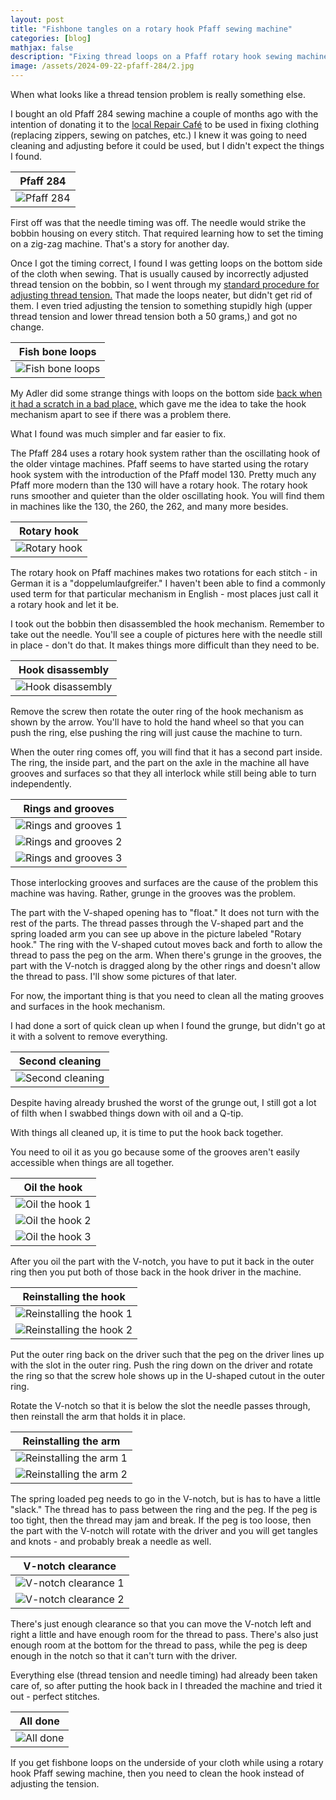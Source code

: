 ```yaml
---
layout: post
title: "Fishbone tangles on a rotary hook Pfaff sewing machine"
categories: [blog]
mathjax: false
description: "Fixing thread loops on a Pfaff rotary hook sewing machine."
image: /assets/2024-09-22-pfaff-284/2.jpg
---
```

When what looks like a thread tension problem is really something else.

I bought an old Pfaff 284 sewing machine a couple of months ago with the intention of donating it to the [local Repair Café](https://www.repaircafe.org/en/visit/) to be used in fixing clothing (replacing zippers, sewing on patches, etc.)  I knew it was going to need cleaning and adjusting before it could be used, but I didn't expect the things I found.

|Pfaff 284|
|---------|
|![Pfaff 284](/assets/2024-09-22-pfaff-284/1.jpg)|

First off was that the needle timing was off.  The needle would strike the bobbin housing on every stitch.  That required learning how to set the timing on a zig-zag machine.  That's a story for another day.

Once I got the timing correct, I found I was getting loops on the bottom side of the cloth when sewing.  That is usually caused by incorrectly adjusted thread tension on the bobbin, so I went through my [standard procedure for adjusting thread tension.](threadtension)  That made the loops neater, but didn't get rid of them.  I even tried adjusting the tension to something stupidly high (upper thread tension and lower thread tension both a 50 grams,) and got no change.

|Fish bone loops|
|---------------|
|![Fish bone loops](/assets/2024-09-22-pfaff-284/2.jpg)|


My Adler did some strange things with loops on the bottom side [back when it had a scratch in a bad place,](adler9) which gave me the idea to take the hook mechanism apart to see if there was a problem there.

What I found was much simpler and far easier to fix.

The Pfaff 284 uses a rotary hook system rather than the oscillating hook of the older vintage machines.  Pfaff seems to have started using the rotary hook system with the introduction of the Pfaff model 130.  Pretty much any Pfaff more modern than the 130 will have a rotary hook.  The rotary hook runs smoother and quieter than the older oscillating hook.  You will find them in machines like the 130, the 260, the 262, and many more besides.

|Rotary hook|
|-----------|
|![Rotary hook](/assets/2024-09-22-pfaff-284/3.jpg)|

The rotary hook on Pfaff machines makes two rotations for each stitch - in German it is a "doppelumlaufgreifer."  I haven't been able to find a commonly used term for that particular mechanism in English - most places just call it a rotary hook and let it be.

I took out the bobbin then disassembled the hook mechanism.  Remember to take out the needle.  You'll see a couple of pictures here with the needle still in place - don't do that.  It makes things more difficult than they need to be.

|Hook disassembly|
|----------------|
|![Hook disassembly](/assets/2024-09-22-pfaff-284/4.jpg)|

Remove the screw then rotate the outer ring of the hook mechanism as shown by the arrow.  You'll have to hold the hand wheel so that you can push the ring, else pushing the ring will just cause the machine to turn.

When the outer ring comes off, you will find that it has a second part inside.  The ring, the inside part, and the part on the axle in the machine all have grooves and surfaces so that they all interlock while still being able to turn independently.

|Rings and grooves|
|-----------------|
|![Rings and grooves 1](/assets/2024-09-22-pfaff-284/5.jpg)|
|![Rings and grooves 2](/assets/2024-09-22-pfaff-284/6.jpg)|
|![Rings and grooves 3](/assets/2024-09-22-pfaff-284/7.jpg)|


Those interlocking grooves and surfaces are the cause of the problem this machine was having.  Rather, grunge in the grooves was the problem.

The part with the V-shaped opening has to "float."  It does not turn with the rest of the parts.  The thread passes through the V-shaped part and the spring loaded arm you can see up above in the picture labeled "Rotary hook." The ring with the V-shaped cutout moves back and forth to allow the thread to pass the peg on the arm.  When there's grunge in the grooves, the part with the V-notch is dragged along by the other rings and doesn't allow the thread to pass.  I'll show some pictures of that later.

For now, the important thing is that you need to clean all the mating grooves and surfaces in the hook mechanism.

I had done a sort of quick clean up when I found the grunge, but didn't go at it with a solvent to remove everything.

|Second cleaning|
|---------------|
|![Second cleaning](/assets/2024-09-22-pfaff-284/8.jpg)|

Despite having already brushed the worst of the grunge out, I still got a lot of filth when I swabbed things down with oil and a Q-tip.

With things all cleaned up, it is time to put the hook back together.

You need to oil it as you go because some of the grooves aren't easily accessible when things are all together.

|Oil the hook|
|------------|
|![Oil the hook 1](/assets/2024-09-22-pfaff-284/9.jpg)|
|![Oil the hook 2](/assets/2024-09-22-pfaff-284/10.jpg)|
|![Oil the hook 3](/assets/2024-09-22-pfaff-284/11.jpg)|

After you oil the part with the V-notch, you have to put it back in the outer ring then you put both of those back in the hook driver in the machine.

|Reinstalling the hook|
|---------------------|
|![Reinstalling the hook 1](/assets/2024-09-22-pfaff-284/12.jpg)|
|![Reinstalling the hook 2](/assets/2024-09-22-pfaff-284/13.jpg)|

Put the outer ring back on the driver such that the peg on the driver lines up with the slot in the outer ring.  Push the ring down on the driver and rotate the ring so that the screw hole shows up in the U-shaped cutout in the outer ring.

Rotate the V-notch so that it is below the slot the needle passes through, then reinstall the arm that holds it in place.

|Reinstalling the arm|
|---------------------|
|![Reinstalling the arm 1](/assets/2024-09-22-pfaff-284/15.jpg)|
|![Reinstalling the arm 2](/assets/2024-09-22-pfaff-284/14.jpg)|

The spring loaded peg needs to go in the V-notch, but is has to have a little "slack."  The thread has to pass between the ring and the peg.  If the peg is too tight, then the thread may jam and break.  If the peg is too loose, then the part with the V-notch will rotate with the driver and you will get tangles and knots - and probably break a needle as well.

|V-notch clearance|
|-----------------|
|![V-notch clearance 1](/assets/2024-09-22-pfaff-284/16.jpg)|
|![V-notch clearance 2](/assets/2024-09-22-pfaff-284/17.jpg)|

There's just enough clearance so that you can move the V-notch left and right a little and have enough room for the thread to pass.  There's also just enough room at the bottom for the thread to pass, while the peg is deep enough in the notch so that it can't turn with the driver.

Everything else (thread tension and needle timing) had already been taken care of, so after putting the hook back in I threaded the machine and tried it out - perfect stitches.

|All done|
|--------|
|![All done](/assets/2024-09-22-pfaff-284/18.jpg)|

If you get fishbone loops on the underside of your cloth while using a rotary hook Pfaff sewing machine, then you need to clean the hook instead of adjusting the tension.


